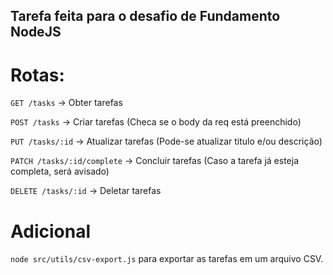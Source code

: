 ## Tarefa feita para o desafio de Fundamento NodeJS

# Rotas:
```GET /tasks``` -> Obter tarefas

```POST /tasks``` -> Criar tarefas (Checa se o body da req está preenchido)

```PUT /tasks/:id``` -> Atualizar tarefas (Pode-se atualizar titulo e/ou descrição)

```PATCH /tasks/:id/complete``` -> Concluir tarefas (Caso a tarefa já esteja completa, será avisado)

```DELETE /tasks/:id``` -> Deletar tarefas

# Adicional
```node src/utils/csv-export.js``` para exportar as tarefas em um arquivo CSV.
